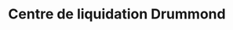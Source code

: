 ---
title: "Centre de liquidation Drummond"
url: /drummondville/centre-de-liquidation-drummond/
shop: Kleidung
---
